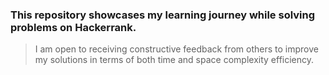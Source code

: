 ### This repository showcases my learning journey while solving problems on Hackerrank. 
> I am open to receiving constructive feedback from others to improve my solutions in terms of both time and space complexity efficiency.
